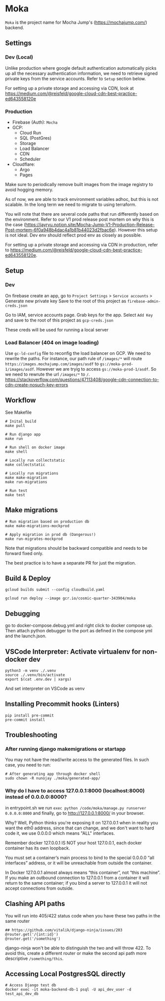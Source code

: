# Moka

`Moka` is the project name for Mocha Jump's (https://mochajump.com/) backend.

## Settings

### Dev (Local)

Unlike production where google default authentication automatically picks up
all the necessary authentication information, we need to retrieve signed private keys
from the service accounts. Refer to `Setup` section below.

For setting up a private storage and accessing via CDN, look at https://medium.com/@reisfeld/google-cloud-cdn-best-practice-ed643558120e

### Production

- Firebase (Auth): `Mocha`
- GCP:
  - Cloud Run
  - SQL (PostGres)
  - Storage
  - Load Balancer
  - CDN
  - Scheduler
- Cloudflare:
  - Argo
  - Pages

Make sure to periodically remove built images from the image registry to avoid hogging memory.

As of now, we are able to track environment variables adhoc, but this is not scalable. In the long term we need to migrate to using terraform.

You will note that there are several code paths that run differently based on the environment. Refer to our V1 prod release post mortem on why this is the case (https://jayryu.notion.site/Mocha-Jump-V1-Production-Release-Post-mortem-6f0a948b4dac4a1b81b44023d2fbac6e). However this setup is not ideal. Dev env should reflect prod env as closely as possible.

For setting up a private storage and accessing via CDN in production, refer to https://medium.com/@reisfeld/google-cloud-cdn-best-practice-ed643558120e.

## Setup

### Dev

On firebase create an app,
go to `Project Settings` > `Service accounts` > Generate new private key
Save to the root of this project as `firebase-admin-creds.json`

Go to IAM, service accounts page.
Grab keys for the app.
Select `Add Key` and save to the root of this project as `gcp-creds.json`

These creds will be used for running a local server

### Load Balancer (404 on image loading)

Use `gc-ld-config` file to reconfig the load balancer on GCP. We need to rewrite the paths.
For instance, our path rule of `/images/*` will route `https://images.mochajump.com/images/asdf` to `gs://moka-prod-1/images/asdf`. However we are tryig to access `gs://moka-prod-1/asdf`. So we need to rewrute the url `/images/*` to `/`.
https://stackoverflow.com/questions/47113408/google-cdn-connection-to-cdn-create-nosuch-key-errors

## Workflow

See Makefile

```
# Inital build
make pull

# Run django app
make run

# Run shell on docker image
make shell

# Locally run collectstatic
make collectstatic

# Locally run migrations
make make-migration
make run-migrations

# Run test
make test

```

## Make migrations

```
# Run migration based on production db
make make-migrations-mockprod

# Apply migration in prod db (Dangerous!)
make run-migrates-mockprod
```

Note that migrations should be backward compatible and needs to be forward fixed only.

The best practice is to have a separate PR for just the migration.

## Build & Deploy

```
gcloud builds submit --config cloudbuild.yaml

gcloud run deploy --image gcr.io/cosmic-quarter-343904/moka
```

## Debugging

go to docker-compose.debug.yml and right click to docker compose up. Then attach python debugger to the port as defined in the compose yml and the launch.json.

## VSCode Interpreter: Activate virtualenv for non-docker dev

```
python3 -m venv ./.venv
source ./.venv/bin/activate
export $(cat .env.dev | xargs)
```

And set interpreter on VSCode as venv

## Installing Precommit hooks (Linters)

```
pip install pre-commit
pre-commit install
```

## Troubleshooting

### After running django makemigrations or startapp

You may not have the read/write access to the generated files. In such case, you need to run:

```
# After generating app through docker shell
sudo chown -R nunojay ./moka/generated-app/
```

### Why do I have to access 127.0.0.1:8000 (localhost:8000) instead of 0.0.0.0:8000?

in entrypoint.sh we run `exec python /code/moka/manage.py runserver 0.0.0.0:8000`
and finally, go to http://127.0.0.1:8000/ in your browser.

Why? Well, Python thinks you're exposing it on 127.0.0.1 when in reality you want the eth0 address, since that can change, and we don't want to hard code it, we use 0.0.0.0 which means "ALL" interfaces.

Remember docker 127.0.0.1 IS NOT your host 127.0.0.1, each docker container has its own loopback.

You must set a container’s main process to bind to the special 0.0.0.0 “all interfaces” address, or it will be unreachable from outside the container.

In Docker 127.0.0.1 almost always means “this container”, not “this machine”. If you make an outbound connection to 127.0.0.1 from a container it will return to the same container; if you bind a server to 127.0.0.1 it will not accept connections from outside.

## Clashing API paths

You will run into 405/422 status code when you have these two paths in the same router

```
## https://github.com/vitalik/django-ninja/issues/203
@router.get('/{int:id}')
@router.get('/something')
```

django-ninja won't be able to distinguish the two and will throw 422. To avoid this, create a different router or
make the second api path more descriptive `/something/this`.

## Accessing Local PostgresSQL directly

```
# Access Django test db
docker exec -it moka-backend-db-1 psql -U api_dev_user -d test_api_dev_db
```
